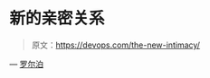 # 新的亲密关系

> 原文：<https://devops.com/the-new-intimacy/>

— [罗尔泊](https://devops.com/author/breselman/)
